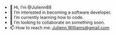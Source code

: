 - 👋 Hi, I’m @Julienn88
- 👀 I’m interested in becoming a software developer.
- 🌱 I’m currently learning how to code.
- 💞️ I’m looking to collaborate on something soon.
- 📫 How to reach me: Julienn.Williams@gmail.com

<!---
Julienn88/Julienn88 is a ✨ special ✨ repository because its `README.md` (this file) appears on your GitHub profile.
You can click the Preview link to take a look at your changes.
--->
